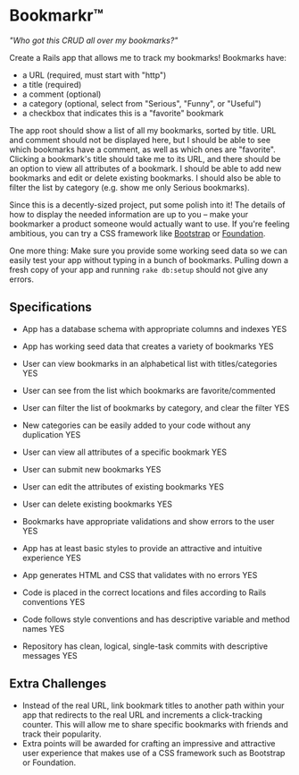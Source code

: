 # Bookmarkr&trade;

*"Who got this CRUD all over my bookmarks?"*

Create a Rails app that allows me to track my bookmarks! Bookmarks have:

* a URL (required, must start with "http")
* a title (required)
* a comment (optional)
* a category (optional, select from "Serious", "Funny", or "Useful")
* a checkbox that indicates this is a "favorite" bookmark

The app root should show a list of all my bookmarks, sorted by title. URL and comment should not be displayed here, but I should be able to see which bookmarks have a comment, as well as which ones are "favorite". Clicking a bookmark's title should take me to its URL, and there should be an option to view all attributes of a bookmark. I should be able to add new bookmarks and edit or delete existing bookmarks. I should also be able to filter the list by category (e.g. show me only Serious bookmarks).

Since this is a decently-sized project, put some polish into it! The details of how to display the needed information are up to you &ndash; make your bookmarker a product someone would actually want to use. If you're feeling ambitious, you can try a CSS framework like [Bootstrap](http://getbootstrap.com/getting-started) or [Foundation](http://foundation.zurb.com/docs/applications.html).

One more thing: Make sure you provide some working seed data so we can easily test your app without typing in a bunch of bookmarks. Pulling down a fresh copy of your app and running `rake db:setup` should not give any errors.

## Specifications

* App has a database schema with appropriate columns and indexes
YES
* App has working seed data that creates a variety of bookmarks
YES
* User can view bookmarks in an alphabetical list with titles/categories
YES
* User can see from the list which bookmarks are favorite/commented

* User can filter the list of bookmarks by category, and clear the filter
YES
* New categories can be easily added to your code without any duplication
YES
* User can view all attributes of a specific bookmark
YES
* User can submit new bookmarks
YES
* User can edit the attributes of existing bookmarks
YES
* User can delete existing bookmarks
YES
* Bookmarks have appropriate validations and show errors to the user
YES
* App has at least basic styles to provide an attractive and intuitive experience
YES
* App generates HTML and CSS that validates with no errors
YES
* Code is placed in the correct locations and files according to Rails conventions
YES
* Code follows style conventions and has descriptive variable and method names
YES
* Repository has clean, logical, single-task commits with descriptive messages
YES

## Extra Challenges

* Instead of the real URL, link bookmark titles to another path within your app that redirects to the real URL and increments a click-tracking counter. This will allow me to share specific bookmarks with friends and track their popularity.
* Extra points will be awarded for crafting an impressive and attractive user experience that makes use of a CSS framework such as Bootstrap or Foundation.

